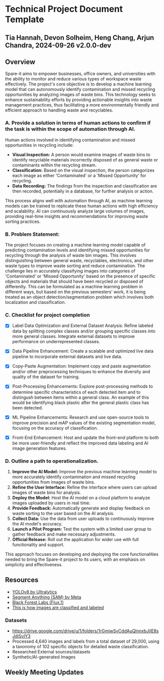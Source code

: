 # Technical Project Document Template

## Tia Hannah, Devon Solheim, Heng Chang, Arjun Chandra, 2024-09-26 v2.0.0-dev

## Overview

Spare-it aims to empower businesses, office owners, and universities with the ability to monitor and reduce various types of workspace waste effectively. The project's core objective is to develop a machine learning model that can autonomously identify contamination and missed recycling opportunities by analyzing images of waste bins. This technology seeks to enhance sustainability efforts by providing actionable insights into waste management practices, thus facilitating a more environmentally friendly and efficient approach to handling waste and recyclables.

### A. Provide a solution in terms of human actions to confirm if the task is within the scope of automation through AI.

Human actions involved in identifying contamination and missed opportunities in recycling include:

- **Visual Inspection:** A person would examine images of waste bins to identify recyclable materials incorrectly disposed of as general waste or contaminants within the recycling stream.
- **Classification:** Based on the visual inspection, the person categorizes each image as either 'Contaminated' or a 'Missed Opportunity' for recycling.
- **Data Recording:** The findings from the inspection and classification are then recorded, potentially in a database, for further analysis or action.

This process aligns well with automation through AI, as machine learning models can be trained to replicate these human actions with high efficiency and scalability. AI can continuously analyze large volumes of images, providing real-time insights and recommendations for improving waste sorting practices.

### B. Problem Statement:
The project focuses on creating a machine learning model capable of predicting contamination levels and identifying missed opportunities for recycling through the analysis of waste bin images. This involves distinguishing between general waste, recyclables, electronics, and other waste types to improve waste sorting and reduce contamination. The challenge lies in accurately classifying images into categories of 'Contaminated' or 'Missed Opportunity' based on the presence of specific objects and materials that should have been recycled or disposed of differently. This can be formulated as a machine learning problem in different ways, but based on the previous semesters’ work, it is being treated as an object detection/segmentation problem which involves both localization and classification. 


### C. Checklist for project completion

- [x]  Label Data Optimization and External Dataset Analysis:  Refine labeled data by splitting complex classes and/or grouping specific classes into more general classes. Integrate external datasets to improve performance on underrepresented classes.
 
- [x] Data Pipeline Enhancement: Create a scalable and optimized live data pipeline to incorporate external datasets and live data.

- [x] Copy-Paste Augmentation: Implement copy and paste augmentation and/or other preprocessing techniques to enhance the diversity and quality of the dataset for training. 

- [x] Post-Processing Enhancements: Explore post-processing methods to determine specific characteristics of each detected item and to distingush between items within a general class. An example of this would be identifying black plastic after the general plastic class has been detected. 

- [x] ML Pipeline Enhancements: Research and use open-source tools to improve precision and mAP values of the existing segmentation model, focusing on the accuracy of classification.

- [x] Front-End Enhancement: Host and update the front-end platform to both be more user-friendly and reflect the improved data labeling and AI image generation features. 


### D. Outline a path to operationalization.

1. **Improve the AI Model:** Improve the previous machine learning model to more accurately identify contamination and missed recycling opportunities from images of waste bins.
2. **Refine the User Interface:** Refine the interface where users can upload images of waste bins for analysis.
3. **Deploy the Model:** Host the AI model on a cloud platform to analyze images uploaded by users in real time.
4. **Provide Feedback:** Automatically generate and display feedback on waste sorting to the user based on the AI analysis.
5. **Collect Data:** Use the data from user uploads to continuously improve the AI model's accuracy.
6. **Launch a Pilot Program:** Test the system with a limited user group to gather feedback and make necessary adjustments.
7. **Official Release:** Roll out the application for wider use with full functionality and support.

This approach focuses on developing and deploying the core functionalities needed to bring the Spare-it project to its users, with an emphasis on simplicity and effectiveness.


## Resources
- [YOLOv8 by Ultralytics](https://docs.ultralytics.com/tasks/segment/)
- [Segment Anything (SAM) by Meta](https://segment-anything.com/)
- [Black Forest Labs (Flux.1)](https://huggingface.co/black-forest-labs)
- [This is how images are classified and labeled](https://www.google.com/url?q=https://airtable.com/appfD0HATg3Ii35Oo/shrN7ywJvqfJV3ROE/tblEaPEKrbEVOeHic&sa=D&source=docs&ust=1727381391761009&usg=AOvVaw2CL2OQTQsYEj4lrWrI1g-m)

### Datasets
- https://drive.google.com/drive/u/1/folders/1rGmiwSvCddAuQlnnxbJiIE8sJdiSvIY3
- Processed 4,640 images and labels from a total dataset of 29,000, using a taxonomy of 102 specific objects for detailed waste classification.
- Researched External sources/datasets
- Synthetic/AI-generated Images

## Weekly Meeting Updates

